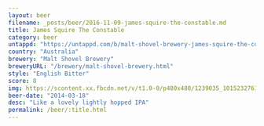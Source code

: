 ```yaml
---
layout: beer
filename: _posts/beer/2016-11-09-james-squire-the-constable.md
title: James Squire The Constable
category: beer
untappd: "https://untappd.com/b/malt-shovel-brewery-james-squire-the-constable/468177"
country: "Australia"
brewery: "Malt Shovel Brewery"
breweryURL: "/brewery/malt-shovel-brewery.html"
style: "English Bitter"
score: 8
img: https://scontent.xx.fbcdn.net/v/t1.0-0/p480x480/1239035_10152327617748745_242091326_n.jpg?oh=499bc9149e9535fb4a7b5c7e20550707&oe=59B426B0
beer-date: "2014-03-18"
desc: "Like a lovely lightly hopped IPA"
permalink: /beer/:title.html
---
```

